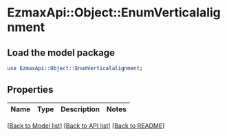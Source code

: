 # EzmaxApi::Object::EnumVerticalalignment

## Load the model package
```perl
use EzmaxApi::Object::EnumVerticalalignment;
```

## Properties
Name | Type | Description | Notes
------------ | ------------- | ------------- | -------------

[[Back to Model list]](../README.md#documentation-for-models) [[Back to API list]](../README.md#documentation-for-api-endpoints) [[Back to README]](../README.md)


